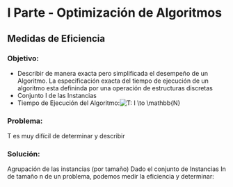 # I Parte - Optimización de Algoritmos

## Medidas de Eficiencia

### Objetivo:

* Describir de manera exacta pero simplificada el desempeño de un Algoritmo.
La especificación exacta del tiempo de ejecución de un algoritmo esta defininda por una operación de
estructuras discretas
* Conjunto I de las Instancias
* Tiempo de Ejecución del Algoritmo:<img src="https://latex.codecogs.com/gif.latex?T:&space;I&space;\to&space;\mathbb{N}" title="T: I \to \mathbb{N}" />

### Problema:
T es muy difícil de determinar y describir

### Solución:
Agrupación de las instancias (por tamaño)
Dado el conjunto de Instancias In de tamaño n de un problema, podemos medir la eficiencia y determinar:
